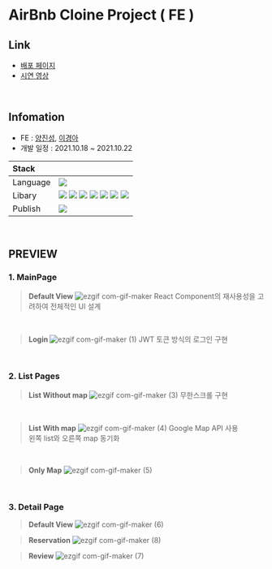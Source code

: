 #  AirBnb Cloine Project ( FE )

## Link
* [배포 페이지](https://bit.ly/3GVseVz)
* [시연 영상](https://www.youtube.com/watch?v=_KmuyLrpyQQ)   

<br />   

## Infomation
* FE : [양진성](https://github.com/jinseoIT), [이경아](https://github.com/kyuung)
* 개발 일정 : 2021.10.18 ~ 2021.10.22


<div align=left>
  
|Stack||
|:---|:---|
|Language|<img src="https://img.shields.io/badge/javascript-F7DF1E?style=for-the-badge&logo=javascript&logoColor=white"> |
|Libary|<img src="https://img.shields.io/badge/react-61DAFB?style=for-the-badge&logo=react&logoColor=white"> <img src="https://img.shields.io/badge/styledcomponents-DB7093?style=for-the-badge&logo=styledcomponents&logoColor=white"> <img src="https://img.shields.io/badge/axios-007396?style=for-the-badge&logo=axios&logoColor=white"> <img src="https://img.shields.io/badge/redux-764ABC?style=for-the-badge&logo=redux&logoColor=white"> <img src="https://img.shields.io/badge/dotenv-007396?style=for-the-badge&logo=dotenv&logoColor=black"> <img src="https://img.shields.io/badge/fontawesome-339AF0?style=for-the-badge&logo=fontawesome&logoColor=black"> <img src="https://img.shields.io/badge/googlemaps-4285F4?style=for-the-badge&logo=googlemaps&logoColor=white"> |
|Publish|<img src="https://img.shields.io/badge/aws-232F3E?style=for-the-badge&logo=aws&logoColor=white">

</div>

<br />  

## PREVIEW

###  1. MainPage
><strong>Default View</strong>
  ![ezgif com-gif-maker](https://user-images.githubusercontent.com/49370511/146663823-77e7ea97-6a43-4524-801d-1dccb1777ce3.gif)
React Component의 재사용성을 고려하여 전체적인 UI 설계

<br />   

><strong>Login </strong>
![ezgif com-gif-maker (1)](https://user-images.githubusercontent.com/49370511/146664145-2793aaf0-5322-46a3-829d-eebd9e2a6a2d.gif)
JWT 토큰 방식의 로그인 구현

<br />   

### 2. List Pages
><strong>List Without map</strong>
![ezgif com-gif-maker (3)](https://user-images.githubusercontent.com/49370511/146664231-d3a1eaa9-c78f-4900-bd48-fba77e9af5ab.gif)
무한스크롤 구현

<br />   

><strong>List With map</strong>
![ezgif com-gif-maker (4)](https://user-images.githubusercontent.com/49370511/146664294-76fa2254-5460-4deb-9cd2-f8c709dd6728.gif)
Google Map API 사용   
왼쪽 list와 오른쪽 map 동기화

<br />   

><strong>Only Map</strong>
![ezgif com-gif-maker (5)](https://user-images.githubusercontent.com/49370511/146664336-6aef5a24-3812-4557-8051-e0bf89ca2c1b.gif)

<br />  

### 3. Detail Page
><strong>Default View</strong>
![ezgif com-gif-maker (6)](https://user-images.githubusercontent.com/49370511/146664539-90aa2652-b61c-490a-9f2a-1f1e6d36efe2.gif)

><strong>Reservation</strong>
![ezgif com-gif-maker (8)](https://user-images.githubusercontent.com/49370511/146664618-1eaa2c26-9ec5-49cd-bc8c-967466d0b68a.gif)

><strong>Review</strong>
![ezgif com-gif-maker (7)](https://user-images.githubusercontent.com/49370511/146664596-0b67a43c-756f-42d1-bb0b-dfc79b1aa7c2.gif)
